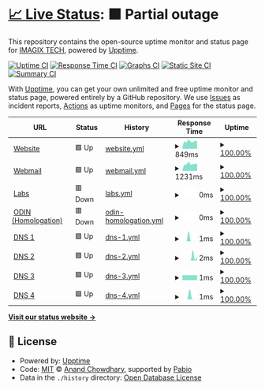 # [📈 Live Status](https://status.imagix.tech): <!--live status--> **🟧 Partial outage**

This repository contains the open-source uptime monitor and status page for [IMAGIX TECH](https://imagix.tech), powered by [Upptime](https://github.com/upptime/upptime).

[![Uptime CI](https://github.com/imagix-tech/status/workflows/Uptime%20CI/badge.svg)](https://github.com/imagix-tech/status/actions?query=workflow%3A%22Uptime+CI%22)
[![Response Time CI](https://github.com/imagix-tech/status/workflows/Response%20Time%20CI/badge.svg)](https://github.com/imagix-tech/status/actions?query=workflow%3A%22Response+Time+CI%22)
[![Graphs CI](https://github.com/imagix-tech/status/workflows/Graphs%20CI/badge.svg)](https://github.com/imagix-tech/status/actions?query=workflow%3A%22Graphs+CI%22)
[![Static Site CI](https://github.com/imagix-tech/status/workflows/Static%20Site%20CI/badge.svg)](https://github.com/imagix-tech/status/actions?query=workflow%3A%22Static+Site+CI%22)
[![Summary CI](https://github.com/imagix-tech/status/workflows/Summary%20CI/badge.svg)](https://github.com/imagix-tech/status/actions?query=workflow%3A%22Summary+CI%22)

With [Upptime](https://upptime.js.org), you can get your own unlimited and free uptime monitor and status page, powered entirely by a GitHub repository. We use [Issues](https://github.com/imagix-tech/status/issues) as incident reports, [Actions](https://github.com/imagix-tech/status/actions) as uptime monitors, and [Pages](https://status.imagix.tech) for the status page.

<!--start: status pages-->
<!-- This summary is generated by Upptime (https://github.com/upptime/upptime) -->
<!-- Do not edit this manually, your changes will be overwritten -->
<!-- prettier-ignore -->
| URL | Status | History | Response Time | Uptime |
| --- | ------ | ------- | ------------- | ------ |
| <img alt="" src="https://icons.duckduckgo.com/ip3/imagix.tech.ico" height="13"> [Website](https://imagix.tech) | 🟩 Up | [website.yml](https://github.com/imagix-tech/status/commits/HEAD/history/website.yml) | <details><summary><img alt="Response time graph" src="./graphs/website/response-time-week.png" height="20"> 849ms</summary><br><a href="https://status.imagix.tech/history/website"><img alt="Response time 898" src="https://img.shields.io/endpoint?url=https%3A%2F%2Fraw.githubusercontent.com%2Fimagix-tech%2Fstatus%2FHEAD%2Fapi%2Fwebsite%2Fresponse-time.json"></a><br><a href="https://status.imagix.tech/history/website"><img alt="24-hour response time 631" src="https://img.shields.io/endpoint?url=https%3A%2F%2Fraw.githubusercontent.com%2Fimagix-tech%2Fstatus%2FHEAD%2Fapi%2Fwebsite%2Fresponse-time-day.json"></a><br><a href="https://status.imagix.tech/history/website"><img alt="7-day response time 849" src="https://img.shields.io/endpoint?url=https%3A%2F%2Fraw.githubusercontent.com%2Fimagix-tech%2Fstatus%2FHEAD%2Fapi%2Fwebsite%2Fresponse-time-week.json"></a><br><a href="https://status.imagix.tech/history/website"><img alt="30-day response time 855" src="https://img.shields.io/endpoint?url=https%3A%2F%2Fraw.githubusercontent.com%2Fimagix-tech%2Fstatus%2FHEAD%2Fapi%2Fwebsite%2Fresponse-time-month.json"></a><br><a href="https://status.imagix.tech/history/website"><img alt="1-year response time 914" src="https://img.shields.io/endpoint?url=https%3A%2F%2Fraw.githubusercontent.com%2Fimagix-tech%2Fstatus%2FHEAD%2Fapi%2Fwebsite%2Fresponse-time-year.json"></a></details> | <details><summary><a href="https://status.imagix.tech/history/website">100.00%</a></summary><a href="https://status.imagix.tech/history/website"><img alt="All-time uptime 100.00%" src="https://img.shields.io/endpoint?url=https%3A%2F%2Fraw.githubusercontent.com%2Fimagix-tech%2Fstatus%2FHEAD%2Fapi%2Fwebsite%2Fuptime.json"></a><br><a href="https://status.imagix.tech/history/website"><img alt="24-hour uptime 100.00%" src="https://img.shields.io/endpoint?url=https%3A%2F%2Fraw.githubusercontent.com%2Fimagix-tech%2Fstatus%2FHEAD%2Fapi%2Fwebsite%2Fuptime-day.json"></a><br><a href="https://status.imagix.tech/history/website"><img alt="7-day uptime 100.00%" src="https://img.shields.io/endpoint?url=https%3A%2F%2Fraw.githubusercontent.com%2Fimagix-tech%2Fstatus%2FHEAD%2Fapi%2Fwebsite%2Fuptime-week.json"></a><br><a href="https://status.imagix.tech/history/website"><img alt="30-day uptime 100.00%" src="https://img.shields.io/endpoint?url=https%3A%2F%2Fraw.githubusercontent.com%2Fimagix-tech%2Fstatus%2FHEAD%2Fapi%2Fwebsite%2Fuptime-month.json"></a><br><a href="https://status.imagix.tech/history/website"><img alt="1-year uptime 100.00%" src="https://img.shields.io/endpoint?url=https%3A%2F%2Fraw.githubusercontent.com%2Fimagix-tech%2Fstatus%2FHEAD%2Fapi%2Fwebsite%2Fuptime-year.json"></a></details>
| <img alt="" src="https://icons.duckduckgo.com/ip3/webmail.imagix.tech.ico" height="13"> [Webmail](https://webmail.imagix.tech) | 🟩 Up | [webmail.yml](https://github.com/imagix-tech/status/commits/HEAD/history/webmail.yml) | <details><summary><img alt="Response time graph" src="./graphs/webmail/response-time-week.png" height="20"> 1231ms</summary><br><a href="https://status.imagix.tech/history/webmail"><img alt="Response time 1184" src="https://img.shields.io/endpoint?url=https%3A%2F%2Fraw.githubusercontent.com%2Fimagix-tech%2Fstatus%2FHEAD%2Fapi%2Fwebmail%2Fresponse-time.json"></a><br><a href="https://status.imagix.tech/history/webmail"><img alt="24-hour response time 966" src="https://img.shields.io/endpoint?url=https%3A%2F%2Fraw.githubusercontent.com%2Fimagix-tech%2Fstatus%2FHEAD%2Fapi%2Fwebmail%2Fresponse-time-day.json"></a><br><a href="https://status.imagix.tech/history/webmail"><img alt="7-day response time 1231" src="https://img.shields.io/endpoint?url=https%3A%2F%2Fraw.githubusercontent.com%2Fimagix-tech%2Fstatus%2FHEAD%2Fapi%2Fwebmail%2Fresponse-time-week.json"></a><br><a href="https://status.imagix.tech/history/webmail"><img alt="30-day response time 1155" src="https://img.shields.io/endpoint?url=https%3A%2F%2Fraw.githubusercontent.com%2Fimagix-tech%2Fstatus%2FHEAD%2Fapi%2Fwebmail%2Fresponse-time-month.json"></a><br><a href="https://status.imagix.tech/history/webmail"><img alt="1-year response time 1188" src="https://img.shields.io/endpoint?url=https%3A%2F%2Fraw.githubusercontent.com%2Fimagix-tech%2Fstatus%2FHEAD%2Fapi%2Fwebmail%2Fresponse-time-year.json"></a></details> | <details><summary><a href="https://status.imagix.tech/history/webmail">100.00%</a></summary><a href="https://status.imagix.tech/history/webmail"><img alt="All-time uptime 100.00%" src="https://img.shields.io/endpoint?url=https%3A%2F%2Fraw.githubusercontent.com%2Fimagix-tech%2Fstatus%2FHEAD%2Fapi%2Fwebmail%2Fuptime.json"></a><br><a href="https://status.imagix.tech/history/webmail"><img alt="24-hour uptime 100.00%" src="https://img.shields.io/endpoint?url=https%3A%2F%2Fraw.githubusercontent.com%2Fimagix-tech%2Fstatus%2FHEAD%2Fapi%2Fwebmail%2Fuptime-day.json"></a><br><a href="https://status.imagix.tech/history/webmail"><img alt="7-day uptime 100.00%" src="https://img.shields.io/endpoint?url=https%3A%2F%2Fraw.githubusercontent.com%2Fimagix-tech%2Fstatus%2FHEAD%2Fapi%2Fwebmail%2Fuptime-week.json"></a><br><a href="https://status.imagix.tech/history/webmail"><img alt="30-day uptime 100.00%" src="https://img.shields.io/endpoint?url=https%3A%2F%2Fraw.githubusercontent.com%2Fimagix-tech%2Fstatus%2FHEAD%2Fapi%2Fwebmail%2Fuptime-month.json"></a><br><a href="https://status.imagix.tech/history/webmail"><img alt="1-year uptime 100.00%" src="https://img.shields.io/endpoint?url=https%3A%2F%2Fraw.githubusercontent.com%2Fimagix-tech%2Fstatus%2FHEAD%2Fapi%2Fwebmail%2Fuptime-year.json"></a></details>
| <img alt="" src="https://icons.duckduckgo.com/ip3/labs.imagix.tech.ico" height="13"> [Labs](http://labs.imagix.tech:8080) | 🟥 Down | [labs.yml](https://github.com/imagix-tech/status/commits/HEAD/history/labs.yml) | <details><summary><img alt="Response time graph" src="./graphs/labs/response-time-week.png" height="20"> 0ms</summary><br><a href="https://status.imagix.tech/history/labs"><img alt="Response time 298" src="https://img.shields.io/endpoint?url=https%3A%2F%2Fraw.githubusercontent.com%2Fimagix-tech%2Fstatus%2FHEAD%2Fapi%2Flabs%2Fresponse-time.json"></a><br><a href="https://status.imagix.tech/history/labs"><img alt="24-hour response time 0" src="https://img.shields.io/endpoint?url=https%3A%2F%2Fraw.githubusercontent.com%2Fimagix-tech%2Fstatus%2FHEAD%2Fapi%2Flabs%2Fresponse-time-day.json"></a><br><a href="https://status.imagix.tech/history/labs"><img alt="7-day response time 0" src="https://img.shields.io/endpoint?url=https%3A%2F%2Fraw.githubusercontent.com%2Fimagix-tech%2Fstatus%2FHEAD%2Fapi%2Flabs%2Fresponse-time-week.json"></a><br><a href="https://status.imagix.tech/history/labs"><img alt="30-day response time 0" src="https://img.shields.io/endpoint?url=https%3A%2F%2Fraw.githubusercontent.com%2Fimagix-tech%2Fstatus%2FHEAD%2Fapi%2Flabs%2Fresponse-time-month.json"></a><br><a href="https://status.imagix.tech/history/labs"><img alt="1-year response time 316" src="https://img.shields.io/endpoint?url=https%3A%2F%2Fraw.githubusercontent.com%2Fimagix-tech%2Fstatus%2FHEAD%2Fapi%2Flabs%2Fresponse-time-year.json"></a></details> | <details><summary><a href="https://status.imagix.tech/history/labs">100.00%</a></summary><a href="https://status.imagix.tech/history/labs"><img alt="All-time uptime 100.00%" src="https://img.shields.io/endpoint?url=https%3A%2F%2Fraw.githubusercontent.com%2Fimagix-tech%2Fstatus%2FHEAD%2Fapi%2Flabs%2Fuptime.json"></a><br><a href="https://status.imagix.tech/history/labs"><img alt="24-hour uptime 100.00%" src="https://img.shields.io/endpoint?url=https%3A%2F%2Fraw.githubusercontent.com%2Fimagix-tech%2Fstatus%2FHEAD%2Fapi%2Flabs%2Fuptime-day.json"></a><br><a href="https://status.imagix.tech/history/labs"><img alt="7-day uptime 100.00%" src="https://img.shields.io/endpoint?url=https%3A%2F%2Fraw.githubusercontent.com%2Fimagix-tech%2Fstatus%2FHEAD%2Fapi%2Flabs%2Fuptime-week.json"></a><br><a href="https://status.imagix.tech/history/labs"><img alt="30-day uptime 100.00%" src="https://img.shields.io/endpoint?url=https%3A%2F%2Fraw.githubusercontent.com%2Fimagix-tech%2Fstatus%2FHEAD%2Fapi%2Flabs%2Fuptime-month.json"></a><br><a href="https://status.imagix.tech/history/labs"><img alt="1-year uptime 100.00%" src="https://img.shields.io/endpoint?url=https%3A%2F%2Fraw.githubusercontent.com%2Fimagix-tech%2Fstatus%2FHEAD%2Fapi%2Flabs%2Fuptime-year.json"></a></details>
| <img alt="" src="https://icons.duckduckgo.com/ip3/h-odin.imagix.tech.ico" height="13"> [ODIN (Homologation)](https://h-odin.imagix.tech) | 🟥 Down | [odin-homologation.yml](https://github.com/imagix-tech/status/commits/HEAD/history/odin-homologation.yml) | <details><summary><img alt="Response time graph" src="./graphs/odin-homologation/response-time-week.png" height="20"> 0ms</summary><br><a href="https://status.imagix.tech/history/odin-homologation"><img alt="Response time 1288" src="https://img.shields.io/endpoint?url=https%3A%2F%2Fraw.githubusercontent.com%2Fimagix-tech%2Fstatus%2FHEAD%2Fapi%2Fodin-homologation%2Fresponse-time.json"></a><br><a href="https://status.imagix.tech/history/odin-homologation"><img alt="24-hour response time 0" src="https://img.shields.io/endpoint?url=https%3A%2F%2Fraw.githubusercontent.com%2Fimagix-tech%2Fstatus%2FHEAD%2Fapi%2Fodin-homologation%2Fresponse-time-day.json"></a><br><a href="https://status.imagix.tech/history/odin-homologation"><img alt="7-day response time 0" src="https://img.shields.io/endpoint?url=https%3A%2F%2Fraw.githubusercontent.com%2Fimagix-tech%2Fstatus%2FHEAD%2Fapi%2Fodin-homologation%2Fresponse-time-week.json"></a><br><a href="https://status.imagix.tech/history/odin-homologation"><img alt="30-day response time 0" src="https://img.shields.io/endpoint?url=https%3A%2F%2Fraw.githubusercontent.com%2Fimagix-tech%2Fstatus%2FHEAD%2Fapi%2Fodin-homologation%2Fresponse-time-month.json"></a><br><a href="https://status.imagix.tech/history/odin-homologation"><img alt="1-year response time 1272" src="https://img.shields.io/endpoint?url=https%3A%2F%2Fraw.githubusercontent.com%2Fimagix-tech%2Fstatus%2FHEAD%2Fapi%2Fodin-homologation%2Fresponse-time-year.json"></a></details> | <details><summary><a href="https://status.imagix.tech/history/odin-homologation">100.00%</a></summary><a href="https://status.imagix.tech/history/odin-homologation"><img alt="All-time uptime 100.00%" src="https://img.shields.io/endpoint?url=https%3A%2F%2Fraw.githubusercontent.com%2Fimagix-tech%2Fstatus%2FHEAD%2Fapi%2Fodin-homologation%2Fuptime.json"></a><br><a href="https://status.imagix.tech/history/odin-homologation"><img alt="24-hour uptime 100.00%" src="https://img.shields.io/endpoint?url=https%3A%2F%2Fraw.githubusercontent.com%2Fimagix-tech%2Fstatus%2FHEAD%2Fapi%2Fodin-homologation%2Fuptime-day.json"></a><br><a href="https://status.imagix.tech/history/odin-homologation"><img alt="7-day uptime 100.00%" src="https://img.shields.io/endpoint?url=https%3A%2F%2Fraw.githubusercontent.com%2Fimagix-tech%2Fstatus%2FHEAD%2Fapi%2Fodin-homologation%2Fuptime-week.json"></a><br><a href="https://status.imagix.tech/history/odin-homologation"><img alt="30-day uptime 100.00%" src="https://img.shields.io/endpoint?url=https%3A%2F%2Fraw.githubusercontent.com%2Fimagix-tech%2Fstatus%2FHEAD%2Fapi%2Fodin-homologation%2Fuptime-month.json"></a><br><a href="https://status.imagix.tech/history/odin-homologation"><img alt="1-year uptime 100.00%" src="https://img.shields.io/endpoint?url=https%3A%2F%2Fraw.githubusercontent.com%2Fimagix-tech%2Fstatus%2FHEAD%2Fapi%2Fodin-homologation%2Fuptime-year.json"></a></details>
| <img alt="" src="https://icons.duckduckgo.com/ip3/null.ico" height="13"> [DNS 1](ns1-07.azure-dns.com) | 🟩 Up | [dns-1.yml](https://github.com/imagix-tech/status/commits/HEAD/history/dns-1.yml) | <details><summary><img alt="Response time graph" src="./graphs/dns-1/response-time-week.png" height="20"> 1ms</summary><br><a href="https://status.imagix.tech/history/dns-1"><img alt="Response time 3" src="https://img.shields.io/endpoint?url=https%3A%2F%2Fraw.githubusercontent.com%2Fimagix-tech%2Fstatus%2FHEAD%2Fapi%2Fdns-1%2Fresponse-time.json"></a><br><a href="https://status.imagix.tech/history/dns-1"><img alt="24-hour response time 1" src="https://img.shields.io/endpoint?url=https%3A%2F%2Fraw.githubusercontent.com%2Fimagix-tech%2Fstatus%2FHEAD%2Fapi%2Fdns-1%2Fresponse-time-day.json"></a><br><a href="https://status.imagix.tech/history/dns-1"><img alt="7-day response time 1" src="https://img.shields.io/endpoint?url=https%3A%2F%2Fraw.githubusercontent.com%2Fimagix-tech%2Fstatus%2FHEAD%2Fapi%2Fdns-1%2Fresponse-time-week.json"></a><br><a href="https://status.imagix.tech/history/dns-1"><img alt="30-day response time 2" src="https://img.shields.io/endpoint?url=https%3A%2F%2Fraw.githubusercontent.com%2Fimagix-tech%2Fstatus%2FHEAD%2Fapi%2Fdns-1%2Fresponse-time-month.json"></a><br><a href="https://status.imagix.tech/history/dns-1"><img alt="1-year response time 3" src="https://img.shields.io/endpoint?url=https%3A%2F%2Fraw.githubusercontent.com%2Fimagix-tech%2Fstatus%2FHEAD%2Fapi%2Fdns-1%2Fresponse-time-year.json"></a></details> | <details><summary><a href="https://status.imagix.tech/history/dns-1">100.00%</a></summary><a href="https://status.imagix.tech/history/dns-1"><img alt="All-time uptime 100.00%" src="https://img.shields.io/endpoint?url=https%3A%2F%2Fraw.githubusercontent.com%2Fimagix-tech%2Fstatus%2FHEAD%2Fapi%2Fdns-1%2Fuptime.json"></a><br><a href="https://status.imagix.tech/history/dns-1"><img alt="24-hour uptime 100.00%" src="https://img.shields.io/endpoint?url=https%3A%2F%2Fraw.githubusercontent.com%2Fimagix-tech%2Fstatus%2FHEAD%2Fapi%2Fdns-1%2Fuptime-day.json"></a><br><a href="https://status.imagix.tech/history/dns-1"><img alt="7-day uptime 100.00%" src="https://img.shields.io/endpoint?url=https%3A%2F%2Fraw.githubusercontent.com%2Fimagix-tech%2Fstatus%2FHEAD%2Fapi%2Fdns-1%2Fuptime-week.json"></a><br><a href="https://status.imagix.tech/history/dns-1"><img alt="30-day uptime 100.00%" src="https://img.shields.io/endpoint?url=https%3A%2F%2Fraw.githubusercontent.com%2Fimagix-tech%2Fstatus%2FHEAD%2Fapi%2Fdns-1%2Fuptime-month.json"></a><br><a href="https://status.imagix.tech/history/dns-1"><img alt="1-year uptime 100.00%" src="https://img.shields.io/endpoint?url=https%3A%2F%2Fraw.githubusercontent.com%2Fimagix-tech%2Fstatus%2FHEAD%2Fapi%2Fdns-1%2Fuptime-year.json"></a></details>
| <img alt="" src="https://icons.duckduckgo.com/ip3/null.ico" height="13"> [DNS 2](ns2-07.azure-dns.net) | 🟩 Up | [dns-2.yml](https://github.com/imagix-tech/status/commits/HEAD/history/dns-2.yml) | <details><summary><img alt="Response time graph" src="./graphs/dns-2/response-time-week.png" height="20"> 2ms</summary><br><a href="https://status.imagix.tech/history/dns-2"><img alt="Response time 1" src="https://img.shields.io/endpoint?url=https%3A%2F%2Fraw.githubusercontent.com%2Fimagix-tech%2Fstatus%2FHEAD%2Fapi%2Fdns-2%2Fresponse-time.json"></a><br><a href="https://status.imagix.tech/history/dns-2"><img alt="24-hour response time 1" src="https://img.shields.io/endpoint?url=https%3A%2F%2Fraw.githubusercontent.com%2Fimagix-tech%2Fstatus%2FHEAD%2Fapi%2Fdns-2%2Fresponse-time-day.json"></a><br><a href="https://status.imagix.tech/history/dns-2"><img alt="7-day response time 2" src="https://img.shields.io/endpoint?url=https%3A%2F%2Fraw.githubusercontent.com%2Fimagix-tech%2Fstatus%2FHEAD%2Fapi%2Fdns-2%2Fresponse-time-week.json"></a><br><a href="https://status.imagix.tech/history/dns-2"><img alt="30-day response time 1" src="https://img.shields.io/endpoint?url=https%3A%2F%2Fraw.githubusercontent.com%2Fimagix-tech%2Fstatus%2FHEAD%2Fapi%2Fdns-2%2Fresponse-time-month.json"></a><br><a href="https://status.imagix.tech/history/dns-2"><img alt="1-year response time 1" src="https://img.shields.io/endpoint?url=https%3A%2F%2Fraw.githubusercontent.com%2Fimagix-tech%2Fstatus%2FHEAD%2Fapi%2Fdns-2%2Fresponse-time-year.json"></a></details> | <details><summary><a href="https://status.imagix.tech/history/dns-2">100.00%</a></summary><a href="https://status.imagix.tech/history/dns-2"><img alt="All-time uptime 100.00%" src="https://img.shields.io/endpoint?url=https%3A%2F%2Fraw.githubusercontent.com%2Fimagix-tech%2Fstatus%2FHEAD%2Fapi%2Fdns-2%2Fuptime.json"></a><br><a href="https://status.imagix.tech/history/dns-2"><img alt="24-hour uptime 100.00%" src="https://img.shields.io/endpoint?url=https%3A%2F%2Fraw.githubusercontent.com%2Fimagix-tech%2Fstatus%2FHEAD%2Fapi%2Fdns-2%2Fuptime-day.json"></a><br><a href="https://status.imagix.tech/history/dns-2"><img alt="7-day uptime 100.00%" src="https://img.shields.io/endpoint?url=https%3A%2F%2Fraw.githubusercontent.com%2Fimagix-tech%2Fstatus%2FHEAD%2Fapi%2Fdns-2%2Fuptime-week.json"></a><br><a href="https://status.imagix.tech/history/dns-2"><img alt="30-day uptime 100.00%" src="https://img.shields.io/endpoint?url=https%3A%2F%2Fraw.githubusercontent.com%2Fimagix-tech%2Fstatus%2FHEAD%2Fapi%2Fdns-2%2Fuptime-month.json"></a><br><a href="https://status.imagix.tech/history/dns-2"><img alt="1-year uptime 100.00%" src="https://img.shields.io/endpoint?url=https%3A%2F%2Fraw.githubusercontent.com%2Fimagix-tech%2Fstatus%2FHEAD%2Fapi%2Fdns-2%2Fuptime-year.json"></a></details>
| <img alt="" src="https://icons.duckduckgo.com/ip3/null.ico" height="13"> [DNS 3](ns3-07.azure-dns.org) | 🟩 Up | [dns-3.yml](https://github.com/imagix-tech/status/commits/HEAD/history/dns-3.yml) | <details><summary><img alt="Response time graph" src="./graphs/dns-3/response-time-week.png" height="20"> 1ms</summary><br><a href="https://status.imagix.tech/history/dns-3"><img alt="Response time 3" src="https://img.shields.io/endpoint?url=https%3A%2F%2Fraw.githubusercontent.com%2Fimagix-tech%2Fstatus%2FHEAD%2Fapi%2Fdns-3%2Fresponse-time.json"></a><br><a href="https://status.imagix.tech/history/dns-3"><img alt="24-hour response time 1" src="https://img.shields.io/endpoint?url=https%3A%2F%2Fraw.githubusercontent.com%2Fimagix-tech%2Fstatus%2FHEAD%2Fapi%2Fdns-3%2Fresponse-time-day.json"></a><br><a href="https://status.imagix.tech/history/dns-3"><img alt="7-day response time 1" src="https://img.shields.io/endpoint?url=https%3A%2F%2Fraw.githubusercontent.com%2Fimagix-tech%2Fstatus%2FHEAD%2Fapi%2Fdns-3%2Fresponse-time-week.json"></a><br><a href="https://status.imagix.tech/history/dns-3"><img alt="30-day response time 8" src="https://img.shields.io/endpoint?url=https%3A%2F%2Fraw.githubusercontent.com%2Fimagix-tech%2Fstatus%2FHEAD%2Fapi%2Fdns-3%2Fresponse-time-month.json"></a><br><a href="https://status.imagix.tech/history/dns-3"><img alt="1-year response time 2" src="https://img.shields.io/endpoint?url=https%3A%2F%2Fraw.githubusercontent.com%2Fimagix-tech%2Fstatus%2FHEAD%2Fapi%2Fdns-3%2Fresponse-time-year.json"></a></details> | <details><summary><a href="https://status.imagix.tech/history/dns-3">100.00%</a></summary><a href="https://status.imagix.tech/history/dns-3"><img alt="All-time uptime 100.00%" src="https://img.shields.io/endpoint?url=https%3A%2F%2Fraw.githubusercontent.com%2Fimagix-tech%2Fstatus%2FHEAD%2Fapi%2Fdns-3%2Fuptime.json"></a><br><a href="https://status.imagix.tech/history/dns-3"><img alt="24-hour uptime 100.00%" src="https://img.shields.io/endpoint?url=https%3A%2F%2Fraw.githubusercontent.com%2Fimagix-tech%2Fstatus%2FHEAD%2Fapi%2Fdns-3%2Fuptime-day.json"></a><br><a href="https://status.imagix.tech/history/dns-3"><img alt="7-day uptime 100.00%" src="https://img.shields.io/endpoint?url=https%3A%2F%2Fraw.githubusercontent.com%2Fimagix-tech%2Fstatus%2FHEAD%2Fapi%2Fdns-3%2Fuptime-week.json"></a><br><a href="https://status.imagix.tech/history/dns-3"><img alt="30-day uptime 100.00%" src="https://img.shields.io/endpoint?url=https%3A%2F%2Fraw.githubusercontent.com%2Fimagix-tech%2Fstatus%2FHEAD%2Fapi%2Fdns-3%2Fuptime-month.json"></a><br><a href="https://status.imagix.tech/history/dns-3"><img alt="1-year uptime 100.00%" src="https://img.shields.io/endpoint?url=https%3A%2F%2Fraw.githubusercontent.com%2Fimagix-tech%2Fstatus%2FHEAD%2Fapi%2Fdns-3%2Fuptime-year.json"></a></details>
| <img alt="" src="https://icons.duckduckgo.com/ip3/null.ico" height="13"> [DNS 4](ns4-07.azure-dns.info) | 🟩 Up | [dns-4.yml](https://github.com/imagix-tech/status/commits/HEAD/history/dns-4.yml) | <details><summary><img alt="Response time graph" src="./graphs/dns-4/response-time-week.png" height="20"> 1ms</summary><br><a href="https://status.imagix.tech/history/dns-4"><img alt="Response time 3" src="https://img.shields.io/endpoint?url=https%3A%2F%2Fraw.githubusercontent.com%2Fimagix-tech%2Fstatus%2FHEAD%2Fapi%2Fdns-4%2Fresponse-time.json"></a><br><a href="https://status.imagix.tech/history/dns-4"><img alt="24-hour response time 1" src="https://img.shields.io/endpoint?url=https%3A%2F%2Fraw.githubusercontent.com%2Fimagix-tech%2Fstatus%2FHEAD%2Fapi%2Fdns-4%2Fresponse-time-day.json"></a><br><a href="https://status.imagix.tech/history/dns-4"><img alt="7-day response time 1" src="https://img.shields.io/endpoint?url=https%3A%2F%2Fraw.githubusercontent.com%2Fimagix-tech%2Fstatus%2FHEAD%2Fapi%2Fdns-4%2Fresponse-time-week.json"></a><br><a href="https://status.imagix.tech/history/dns-4"><img alt="30-day response time 1" src="https://img.shields.io/endpoint?url=https%3A%2F%2Fraw.githubusercontent.com%2Fimagix-tech%2Fstatus%2FHEAD%2Fapi%2Fdns-4%2Fresponse-time-month.json"></a><br><a href="https://status.imagix.tech/history/dns-4"><img alt="1-year response time 2" src="https://img.shields.io/endpoint?url=https%3A%2F%2Fraw.githubusercontent.com%2Fimagix-tech%2Fstatus%2FHEAD%2Fapi%2Fdns-4%2Fresponse-time-year.json"></a></details> | <details><summary><a href="https://status.imagix.tech/history/dns-4">100.00%</a></summary><a href="https://status.imagix.tech/history/dns-4"><img alt="All-time uptime 100.00%" src="https://img.shields.io/endpoint?url=https%3A%2F%2Fraw.githubusercontent.com%2Fimagix-tech%2Fstatus%2FHEAD%2Fapi%2Fdns-4%2Fuptime.json"></a><br><a href="https://status.imagix.tech/history/dns-4"><img alt="24-hour uptime 100.00%" src="https://img.shields.io/endpoint?url=https%3A%2F%2Fraw.githubusercontent.com%2Fimagix-tech%2Fstatus%2FHEAD%2Fapi%2Fdns-4%2Fuptime-day.json"></a><br><a href="https://status.imagix.tech/history/dns-4"><img alt="7-day uptime 100.00%" src="https://img.shields.io/endpoint?url=https%3A%2F%2Fraw.githubusercontent.com%2Fimagix-tech%2Fstatus%2FHEAD%2Fapi%2Fdns-4%2Fuptime-week.json"></a><br><a href="https://status.imagix.tech/history/dns-4"><img alt="30-day uptime 100.00%" src="https://img.shields.io/endpoint?url=https%3A%2F%2Fraw.githubusercontent.com%2Fimagix-tech%2Fstatus%2FHEAD%2Fapi%2Fdns-4%2Fuptime-month.json"></a><br><a href="https://status.imagix.tech/history/dns-4"><img alt="1-year uptime 100.00%" src="https://img.shields.io/endpoint?url=https%3A%2F%2Fraw.githubusercontent.com%2Fimagix-tech%2Fstatus%2FHEAD%2Fapi%2Fdns-4%2Fuptime-year.json"></a></details>

<!--end: status pages-->

[**Visit our status website →**](https://status.imagix.tech)

## 📄 License

- Powered by: [Upptime](https://github.com/upptime/upptime)
- Code: [MIT](./LICENSE) © [Anand Chowdhary](https://anandchowdhary.com), supported by [Pabio](https://pabio.com)
- Data in the `./history` directory: [Open Database License](https://opendatacommons.org/licenses/odbl/1-0/)
